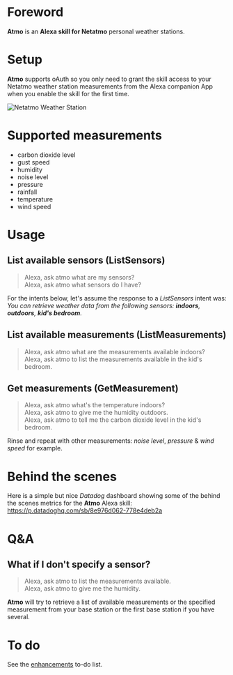 # Foreword
**Atmo** is an **Alexa skill for Netatmo** personal weather stations.

# Setup
**Atmo** supports oAuth so you only need to grant the skill access to your Netatmo weather station measurements from the Alexa companion App when you enable the skill for the first time.

![Netatmo Weather Station](https://raw.githubusercontent.com/lroguet/amzn-alexa-skill-netatmo/master/assets/images/netatmo-weather-station.jpg)

# Supported measurements
* carbon dioxide level
* gust speed
* humidity
* noise level
* pressure
* rainfall
* temperature
* wind speed

# Usage
## List available sensors (ListSensors)
> Alexa, ask atmo what are my sensors?   
> Alexa, ask atmo what sensors do I have?

For the intents below, let's assume the response to a *ListSensors* intent was: *You can retrieve weather data from the following sensors: __indoors__, __outdoors__, __kid's bedroom__.*

## List available measurements (ListMeasurements)

> Alexa, ask atmo what are the measurements available indoors?   
> Alexa, ask atmo to list the measurements available in the kid's bedroom.

## Get measurements (GetMeasurement)

> Alexa, ask atmo what's the temperature indoors?   
> Alexa, ask atmo to give me the humidity outdoors.   
> Alexa, ask atmo to tell me the carbon dioxide level in the kid's bedroom.

Rinse and repeat with other measurements: _noise level_, _pressure_ & _wind speed_ for example.

# Behind the scenes
Here is a simple but nice *Datadog* dashboard showing some of the behind the scenes metrics for the **Atmo** Alexa skill: https://p.datadoghq.com/sb/8e976d062-778e4deb2a

# Q&A
## What if I don't specify a sensor?

> Alexa, ask atmo to list the measurements available.   
> Alexa, ask atmo to give me the humidity.

**Atmo** will try to retrieve a list of available measurements or the specified measurement from your base station or the first base station if you have several.

# To do

See the [enhancements](https://github.com/lroguet/amzn-alexa-skill-netatmo/labels/enhancement) to-do list.
